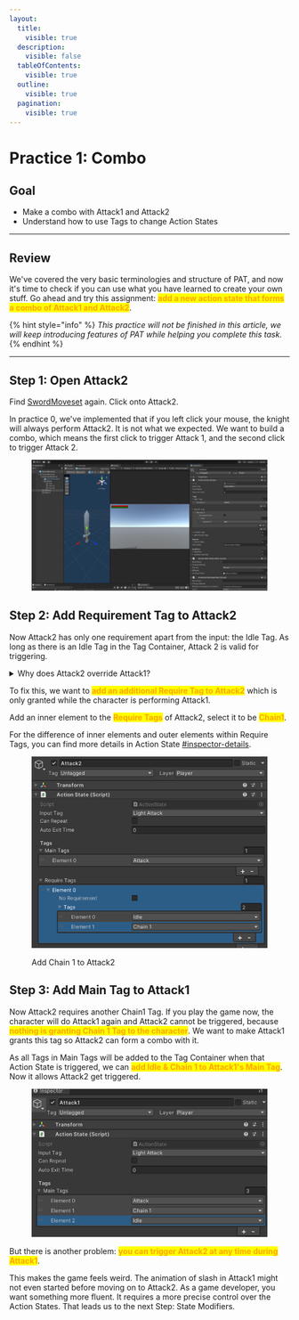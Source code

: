 ```yaml
---
layout:
  title:
    visible: true
  description:
    visible: false
  tableOfContents:
    visible: true
  outline:
    visible: true
  pagination:
    visible: true
---
```


# Practice 1: Combo

## Goal

* Make a combo with Attack1 and Attack2
* Understand how to use Tags to change Action States

***

## Review

We've covered the very basic terminologies and structure of PAT, and now it's time to check if you can use what you have learned to create your own stuff. Go ahead and try this assignment: <mark style="color:orange;">**add a new action state that forms a combo of Attack1 and Attack2**</mark>.&#x20;

{% hint style="info" %}
_This practice will not be finished in this article, we will keep introducing features of PAT while helping you complete this task._
{% endhint %}

***

## Step 1: Open Attack2

Find [SwordMoveset](step-3-character-action-states.md#find-swordmoveset) again. Click onto Attack2.&#x20;

In practice 0, we've implemented that if you left click your mouse, the knight will always perform Attack2. It is not what we expected. We want to build a combo, which means the first click to trigger Attack 1, and the second click to trigger Attack 2.

<figure><img src="../.gitbook/assets/image (34).png" alt=""><figcaption></figcaption></figure>

## Step 2: Add Requirement Tag to Attack2

Now Attack2 has only one requirement apart from the input: the Idle Tag. As long as there is an Idle Tag in the Tag Container, Attack 2 is valid for triggering.&#x20;

<details>

<summary>Why does Attack2 override Attack1?</summary>

In MoveSet, the actions are checked in a fixed order, <mark style="color:orange;">from top to down in Hierarchy</mark>.&#x20;

In this case, Attack 2 compares its Input Tag with tags in Tag Container first, and successfully grabs the Light Attack tag from it. When checking Attack 1, there is no Light Attack tag anymore and it will not be triggered.&#x20;

In short, they have different priority so Attack 2 will always be triggered before Attack 1. By dragging Attack 1 above Attack 2, you can find now it is Attack 1 which is triggered every time.&#x20;

</details>

To fix this, we want to <mark style="color:orange;">**add an additional Require Tag to Attack2**</mark> which is only granted while the character is performing Attack1.&#x20;

Add an inner element to the <mark style="color:orange;">**Require Tags**</mark> of Attack2, select it to be <mark style="color:orange;">**Chain1**</mark>.&#x20;

For the difference of inner elements and outer elements within Require Tags, you can find more details in Action State [#inspector-details](../documentation/actions/action-state.md#inspector-details "mention").

<figure><img src="../.gitbook/assets/image (35).png" alt=""><figcaption><p>Add Chain 1 to Attack2</p></figcaption></figure>

## Step 3: Add Main Tag to Attack1

Now Attack2 requires another Chain1 Tag. If you play the game now, the character will do Attack1 again and Attack2 cannot be triggered, because <mark style="color:orange;">**nothing is granting Chain 1 Tag to the character**</mark>. We want to make Attack1 grants this tag so Attack2 can form a combo with it.

As all Tags in Main Tags will be added to the Tag Container when that Action State is triggered, we can <mark style="color:orange;">**add Idle & Chain 1 to Attack1's Main Tag**</mark>. Now it allows Attack2 get triggered.&#x20;

<figure><img src="../.gitbook/assets/image (37).png" alt=""><figcaption></figcaption></figure>

But there is another problem: <mark style="color:orange;">**you can trigger Attack2 at any time during Attack1**</mark>.&#x20;

This makes the game feels weird. The animation of slash in Attack1 might not even started before moving on to Attack2. As a game developer, you want something more fluent. It requires a more precise control over the Action States. That leads us to the next Step: State Modifiers.&#x20;

